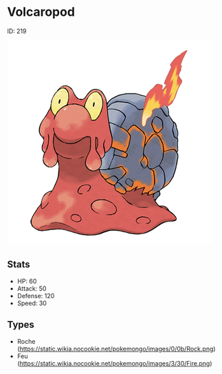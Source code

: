 # Volcaropod


ID: 219

![](https://raw.githubusercontent.com/PokeAPI/sprites/master/sprites/pokemon/other/official-artwork/219.png "Volcaropod")

## Stats


 - HP: 60
 - Attack: 50
 - Defense: 120
 - Speed: 30

## Types


 - Roche (https://static.wikia.nocookie.net/pokemongo/images/0/0b/Rock.png)
 - Feu (https://static.wikia.nocookie.net/pokemongo/images/3/30/Fire.png)
